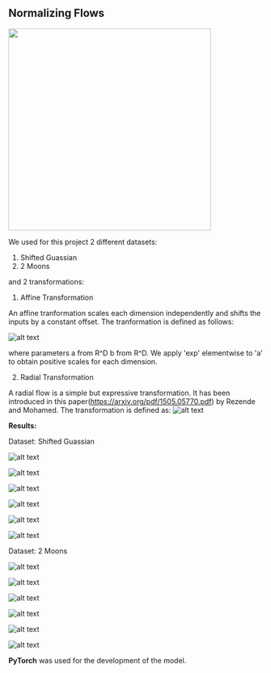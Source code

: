 ## Normalizing Flows

<img src="normalizing-flows-main.png" width="400">

We used for this project 2 different datasets:

1. Shifted Guassian
2. 2 Moons

and 2 transformations: 

1. Affine Transformation

An affine tranformation scales each dimension independently and shifts the inputs by a constant offset. The tranformation is defined as follows:

![alt text](affine_definition.png)

where parameters a from R^D b from R^D. 
We apply 'exp' elementwise to 'a' to obtain positive scales for each dimension. 


2. Radial Transformation

A radial flow is a simple but expressive transformation. It has been introduced in this paper(https://arxiv.org/pdf/1505.05770.pdf) by Rezende and Mohamed. The transformation is defined as:
![alt text](radial_definiton.png)


**Results:** 

Dataset: Shifted Guassian

![alt text](Affine_flow1.png)

![alt text](affine_flow2.png)

![alt text](affine_flow3.png)

![alt text](affine_flow4.png)

![alt text](affine_flow5.png)

![alt text](affine_flow6.png)


Dataset: 2 Moons

![alt text](moons1.png)

![alt text](moons2.png)

![alt text](moons3.png)

![alt text](moons4.png)

![alt text](moons_loss.png)

![alt text](moons_result.png)

**PyTorch** was used for the development of the model.
